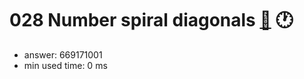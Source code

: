 028 Number spiral diagonals [:link:](http://projecteuler.net/problem=28)  :clock1:
========================

- answer: 669171001 
- min used time: 0 ms

